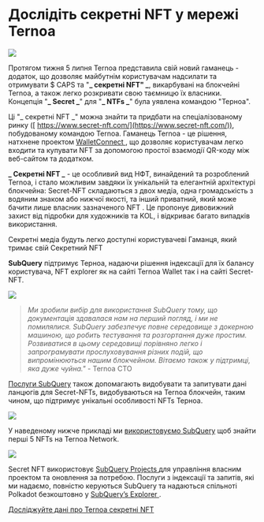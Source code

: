 # Дослідіть секретні NFT у мережі Ternoa

![](https://miro.medium.com/max/1200/0*s1fSGGelS-HVJNBm)

Протягом тижня 5 липня Ternoa представила свій новий гаманець - додаток, що дозволяє майбутнім користувачам надсилати та отримувати $ CAPS та "**_ секретні NFT" _**, викарбувані на блокчейні Ternoa, а також легко розкривати свою таємницю їх власники. Концепція "**_ Secret _**" для "**_ NTFs _**" була уявлена командою "Терноа".

Ці "_ секретні NFT _" можна знайти та придбати на спеціалізованому ринку ([ https://www.secret-nft.com/](https://www.secret-nft.com/)), побудованому командою Ternoa. Гаманець Ternoa - це рішення, натхнене проектом [ WalletConnect ](https://walletconnect.org/), що дозволяє користувачам легко входити та купувати NFT за допомогою простої взаємодії QR-коду між веб-сайтом та додатком.

**_ Секретні NFT _** - це особливий вид НФТ, винайдений та розроблений Ternoa, і стало можливим завдяки їх унікальній та елегантній архітектурі блокчейна: Secret-NFT складаються з двох медіа, одна громадськість з водяним знаком або нижчої якості, та інший приватний, який може бачити лише власник зазначеного NFT . Це пропонує дивовижний захист від підробки для художників та KOL, і відкриває багато випадків використання.

Секретні медіа будуть легко доступні користувачеві Гаманця, який тримає свій Секретний NFT

**SubQuery** підтримує Терноа, надаючи рішення індексації для їх балансу користувача, NFT explorer як на сайті Ternoa Wallet так і на сайті Secret-NFT.

![](https://miro.medium.com/max/1400/0*gquKRKBgiyAAxRFZ)

> _Ми зробили вибір для використання SubQuery тому, що документація здавалася нам на перший погляд, і ми не помилялися. SubQuery забезпечує повне середовище з докерною машиною, що робить тестування та розгортання дуже простим. Розвиватися в цьому середовищі порівняно легко і запрограмувати прослуховування різних подій, що випромінюються нашим блокчейном. Вітаємо також у підтримці, яка дуже чуйна."_ - Ternoa CTO

[Послуги SubQuery](https://subquery.network/) також допомагають видобувати та запитувати дані ланцюгів для Secret-NFTs, видобуваються на Ternoa блокчейн, таким чином, що підтримує унікальні особливості NFTs Терноа.

![](https://miro.medium.com/max/1400/0*CA7lfxmZxHCKhzWw)

У наведеному нижче прикладі ми [використовуємо SubQuery](https://explorer.subquery.network/subquery/capsule-corp-ternoa/indexer) щоб знайти перші 5 NFTs на Ternoa Network.

![](https://miro.medium.com/max/1400/0*YaQGpb3xUn7BUESx)

Secret NFT використовує [ SubQuery Projects ](https://project.subquery.network/) для управління власним проектом та оновлення за потребою. Послуги з індексації та запитів, які ми надаємо, повністю керуються SubQuery та надаються спільноті Polkadot безкоштовно у [ SubQuery’s Explorer ](https://explorer.subquery.network/).

[Досліджуйте дані про Ternoa секретні NFT](https://explorer.subquery.network/subquery/capsule-corp-ternoa/indexer)
